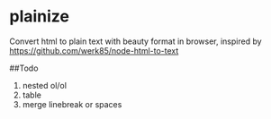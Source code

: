 plainize
========

Convert html to  plain text with beauty format in browser, inspired by https://github.com/werk85/node-html-to-text



##Todo
1. nested ol/ol
1. table
1. merge linebreak or spaces
